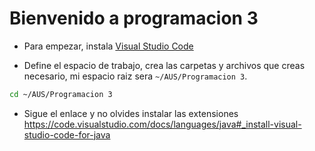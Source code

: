 # Bienvenido a programacion 3

- Para empezar, instala [Visual Studio Code](https://code.visualstudio.com/)

- Define el espacio de trabajo, crea las carpetas y archivos que creas necesario,
mi espacio raiz sera `~/AUS/Programacion 3`.

```sh
cd ~/AUS/Programacion 3
```

- Sigue el enlace y no olvides instalar las extensiones https://code.visualstudio.com/docs/languages/java#_install-visual-studio-code-for-java


